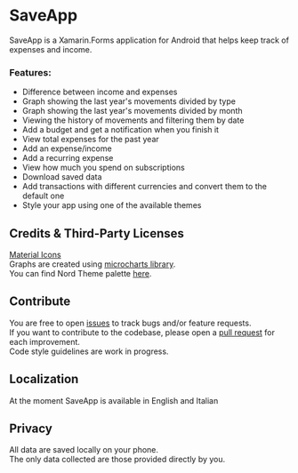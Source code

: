 # SaveApp

SaveApp is a Xamarin.Forms application for Android that helps keep track of expenses and income.<br/>
### Features:
- Difference between income and expenses
- Graph showing the last year's movements divided by type
- Graph showing the last year's movements divided by month
- Viewing the history of movements and filtering them by date
- Add a budget and get a notification when you finish it
- View total expenses for the past year 
- Add an expense/income
- Add a recurring expense
- View how much you spend on subscriptions
- Download saved data
- Add transactions with different currencies and convert them to the default one
- Style your app using one of the available themes


## Credits & Third-Party Licenses
<a href="https://fonts.google.com/icons?icon.set=Material+Icons">Material Icons</a><br />
Graphs are created using <a href="https://github.com/microcharts-dotnet/Microcharts">microcharts library</a>.<br/>
You can find Nord Theme palette <a href="https://www.nordtheme.com/">here</a>.<br/>


## Contribute
You are free to open <a href="https://github.com/ferrariofilippo/SaveApp/issues/new">issues</a> to track bugs and/or feature requests.<br/>
If you want to contribute to the codebase, please open a <a href="https://github.com/ferrariofilippo/SaveApp/compare">pull request</a> for each improvement.<br/>
Code style guidelines are work in progress.


## Localization
At the moment SaveApp is available in English and Italian


## Privacy
All data are saved locally on your phone.<br/>
The only data collected are those provided directly by you.
